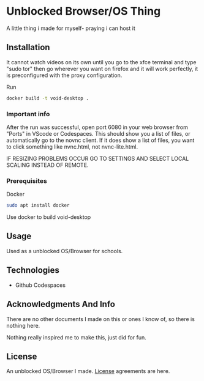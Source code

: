 # Unblocked Browser/OS Thing
A little thing i made for myself- praying i can host it

## Installation

It cannot watch videos on its own until you go to the xfce terminal and type "sudo tor" then go wherever you want on firefox and it will work perfectly, it is preconfigured with the proxy configuration.

Run 
```bash
docker build -t void-desktop .
```

### Important info

After the run was successful, open port 6080 in your web browser from "Ports" in VScode or Codespaces. This should show you a list of files, or automatically go to the novnc client. If it does show a list of files, you want to click something like nvnc.html, not nvnc-lite.html.

IF RESIZING PROBLEMS OCCUR GO TO SETTINGS AND SELECT LOCAL SCALING INSTEAD OF REMOTE.

### Prerequisites

Docker
```bash
sudo apt install docker
```
Use docker to build void-desktop

## Usage

Used as a unblocked OS/Browser for schools.



## Technologies

* Github Codespaces

## Acknowledgments And Info

There are no other documents I made on this or ones I know of, so there is nothing here.

Nothing really inspired me to make this, just did for fun.

## License
An unblocked OS/Browser I made. [License](https://choosealicense.com/licenses/agpl-3.0/) agreements are here.

